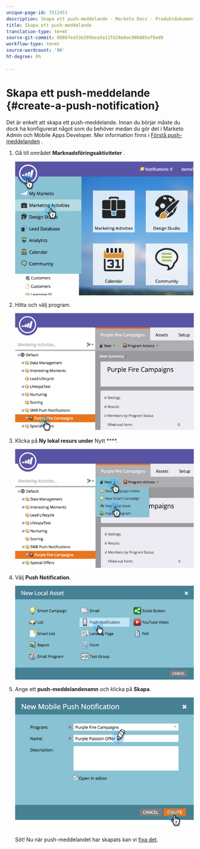 ```yaml
---
unique-page-id: 7512451
description: Skapa ett push-meddelande - Marketo Docs - Produktdokumentation
title: Skapa ett push-meddelande
translation-type: tm+mt
source-git-commit: 00887ea53e395bea3a11fd28e0ac98b085ef6ed8
workflow-type: tm+mt
source-wordcount: '96'
ht-degree: 0%

---
```



# Skapa ett push-meddelande {#create-a-push-notification}

Det är enkelt att skapa ett push-meddelande. Innan du börjar måste du dock ha konfigurerat något som du behöver medan du gör det i Marketo Admin och Mobile Apps Developer. Mer information finns i [Förstå push-meddelanden](understanding-push-notifications.md) .

1. Gå till området **Marknadsföringsaktiviteter** .

   ![](assets/image2015-4-22-18-3a46-3a14.png)

1. Hitta och välj program.

   ![](assets/image2015-4-23-13-3a31-3a43.png)

1. Klicka på **Ny lokal resurs under** Nytt ****.

   ![](assets/image2015-4-23-13-3a33-3a20.png)

1. Välj **Push Notification**.

   ![](assets/image2015-4-23-13-3a35-3a6.png)

1. Ange ett **push-meddelandenamn** och klicka på **Skapa**.

   ![](assets/image2015-4-23-13-3a36-3a56.png)

   Söt! Nu när push-meddelandet har skapats kan vi [fixa det](configure-mobile-push-notification.md).

